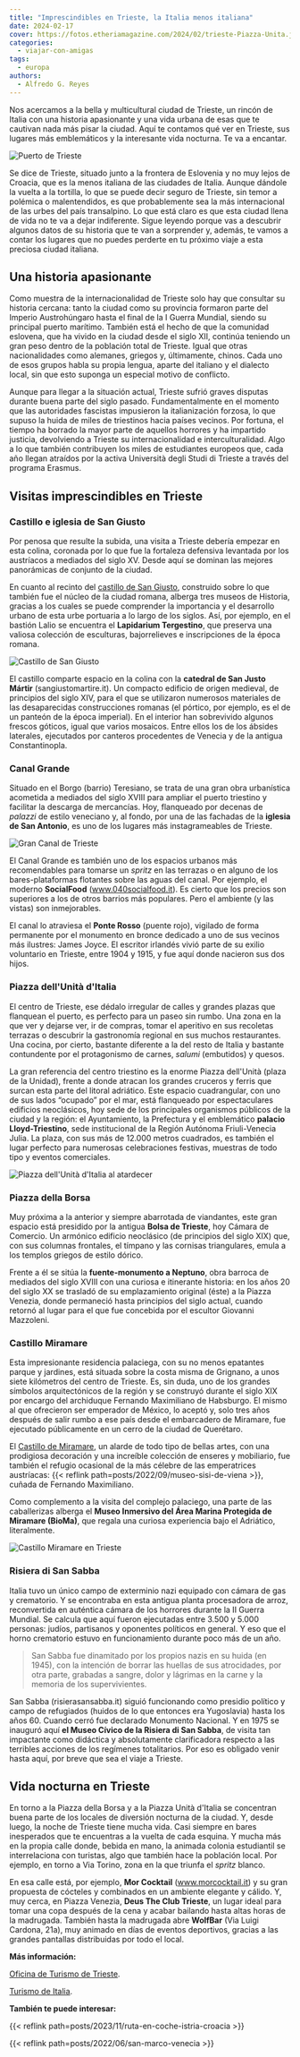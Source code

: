 ```yaml
---
title: "Imprescindibles en Trieste, la Italia menos italiana"
date: 2024-02-17
cover: https://fotos.etheriamagazine.com/2024/02/trieste-Piazza-Unita.jpg
categories: 
  - viajar-con-amigas
tags: 
  - europa
authors: 
  - Alfredo G. Reyes
---
```


Nos acercamos a la bella y multicultural ciudad de Trieste, un rincón de Italia con una 
historia apasionante y una vida urbana de esas que te cautivan nada más pisar la ciudad. 
Aquí te contamos qué ver en Trieste, sus lugares más emblemáticos y la interesante vida 
nocturna. Te va a encantar. 

![Puerto de Trieste](https://fotos.etheriamagazine.com/2024/02/trieste-puerto.jpg "Puerto de Trieste. © Francesco Marongiu/Turismo de Trieste.")

Se dice de Trieste, situado junto a la frontera de Eslovenia y no muy lejos de Croacia, 
que es la menos italiana de las ciudades de Italia. Aunque dándole la vuelta a la 
tortilla, lo que se puede decir seguro de Trieste, sin temor a polémica o malentendidos, 
es que probablemente sea la más internacional de las urbes del país transalpino. Lo que 
está claro es que esta ciudad llena de vida no te va a dejar indiferente. Sigue leyendo 
porque vas a descubrir algunos datos de su historia que te van a sorprender y, además, 
te vamos a contar los lugares que no puedes perderte en tu próximo viaje a esta preciosa 
ciudad italiana. 

## Una historia apasionante

Como muestra de la internacionalidad de Trieste solo hay que consultar su historia 
cercana: tanto la ciudad como su provincia formaron parte del Imperio Austrohúngaro 
hasta el final de la I Guerra Mundial, siendo su principal puerto marítimo. También está 
el hecho de que la comunidad eslovena, que ha vivido en la ciudad desde el siglo XII, 
continúa teniendo un gran peso dentro de la población total de Trieste. Igual que otras 
nacionalidades como alemanes, griegos y, últimamente, chinos. Cada uno de esos grupos 
habla su propia lengua, aparte del italiano y el dialecto local, sin que esto suponga un 
especial motivo de conflicto. 

Aunque para llegar a la situación actual, Trieste sufrió graves disputas durante buena 
parte del siglo pasado. Fundamentalmente en el momento que las autoridades fascistas 
impusieron la italianización forzosa, lo que supuso la huida de miles de triestinos 
hacia países vecinos. Por fortuna, el tiempo ha borrado la mayor parte de aquellos 
horrores y ha impartido justicia, devolviendo a Trieste su internacionalidad e 
interculturalidad. Algo a lo que también contribuyen los miles de estudiantes europeos 
que, cada año llegan atraídos por la activa Università degli Studi di Trieste a través 
del programa Erasmus. 

## Visitas imprescindibles en Trieste

### Castillo e iglesia de San Giusto

Por penosa que resulte la subida, una visita a Trieste debería empezar en esta colina, 
coronada por lo que fue la fortaleza defensiva levantada por los austríacos a mediados 
del siglo XV. Desde aquí se dominan las mejores panorámicas de conjunto de la ciudad. 

En cuanto al recinto del [castillo de San 
Giusto](https://castellodisangiustotrieste.it), construido sobre lo que también fue el 
núcleo de la ciudad romana, alberga tres museos de Historia, gracias a los cuales se 
puede comprender la importancia y el desarrollo urbano de esta urbe portuaria a lo largo 
de los siglos. Así, por ejemplo, en el bastión Lalio se encuentra el **Lapidarium 
Tergestino**, que preserva una valiosa colección de esculturas, bajorrelieves e 
inscripciones de la época romana. 

![Castillo de San Giusto](https://fotos.etheriamagazine.com/2024/02/Trieste-Castello-San-Giusto.jpg "Castillo de San Giusto. © Massimo Crivellari/Turismo de Trieste.")

El castillo comparte espacio en la colina con la **catedral de San Justo Mártir** 
(sangiustomartire.it). Un compacto edificio de origen medieval, de principios del siglo 
XIV, para el que se utilizaron numerosos materiales de las desaparecidas construcciones 
romanas (el pórtico, por ejemplo, es el de un panteón de la época imperial). En el 
interior han sobrevivido algunos frescos góticos, igual que varios mosaicos. Entre ellos 
los de los ábsides laterales, ejecutados por canteros procedentes de Venecia y de la 
antigua Constantinopla. 

### Canal Grande

Situado en el Borgo (barrio) Teresiano, se trata de una gran obra urbanística acometida 
a mediados del siglo XVIII para ampliar el puerto triestino y facilitar la descarga de 
mercancías. Hoy, flanqueado por decenas de _palazzi_ de estilo veneciano y, al fondo, 
por una de las fachadas de la **iglesia de San Antonio**, es uno de los lugares más 
instagrameables de Trieste. 

![Gran Canal de Trieste](https://fotos.etheriamagazine.com/2024/02/Trieste-Gran-Canal.jpg "Gran Canal. © Alfredo G. Reyes.")

El Canal Grande es también uno de los espacios urbanos más recomendables para tomarse un 
_spritz_ en las terrazas o en alguno de los bares-plataformas flotantes sobre las aguas 
del canal. Por ejemplo, el moderno **SocialFood** (www.040socialfood.it). Es cierto que 
los precios son superiores a los de otros barrios más populares. Pero el ambiente (y las 
vistas) son inmejorables. 

El canal lo atraviesa el **Ponte Rosso** (puente rojo), vigilado de forma permanente por 
el monumento en bronce dedicado a uno de sus vecinos más ilustres: James Joyce. El 
escritor irlandés vivió parte de su exilio voluntario en Trieste, entre 1904 y 1915, y 
fue aquí donde nacieron sus dos hijos. 

### Piazza dell'Unità d'Italia

El centro de Trieste, ese dédalo irregular de calles y grandes plazas que flanquean el 
puerto, es perfecto para un paseo sin rumbo. Una zona en la que ver y dejarse ver, ir de 
compras, tomar el aperitivo en sus recoletas terrazas o descubrir la gastronomía 
regional en sus muchos restaurantes. Una cocina, por cierto, bastante diferente a la del 
resto de Italia y bastante contundente por el protagonismo de carnes, _salumi_ 
(embutidos) y quesos. 

La gran referencia del centro triestino es la enorme Piazza dell'Unità (plaza de la 
Unidad), frente a donde atracan los grandes cruceros y ferris que surcan esta parte del 
litoral adriático. Este espacio cuadrangular, con uno de sus lados “ocupado” por el mar, 
está flanqueado por espectaculares edificios neoclásicos, hoy sede de los principales 
organismos públicos de la ciudad y la región: el Ayuntamiento, la Prefectura y el 
emblemático **palacio Lloyd-Triestino**, sede institucional de la Región Autónoma 
Friuli-Venecia Julia. La plaza, con sus más de 12.000 metros cuadrados, es también el 
lugar perfecto para numerosas celebraciones festivas, muestras de todo tipo y eventos 
comerciales. 

![Piazza dell'Unità d'Italia al atardecer](https://fotos.etheriamagazine.com/2024/02/trieste-Piazza-Unita.jpg "Piazza dell'Unità d'Italia. © Fabrice Gallina/Turismo de Trieste.")

### Piazza della Borsa

Muy próxima a la anterior y siempre abarrotada de viandantes, este gran espacio está 
presidido por la antigua **Bolsa de Trieste**, hoy Cámara de Comercio. Un armónico 
edificio neoclásico (de principios del siglo XIX) que, con sus columnas frontales, el 
tímpano y las cornisas triangulares, emula a los templos griegos de estilo dórico. 

Frente a él se sitúa la **fuente-monumento a Neptuno**, obra barroca de mediados del 
siglo XVIII con una curiosa e itinerante historia: en los años 20 del siglo XX se 
trasladó de su emplazamiento original (éste) a la Piazza Venezia, donde permaneció hasta 
principios del siglo actual, cuando retornó al lugar para el que fue concebida por el 
escultor Giovanni Mazzoleni. 

### Castillo Miramare

Esta impresionante residencia palaciega, con su no menos epatantes parque y jardines, 
está situada sobre la costa misma de Grignano, a unos siete kilómetros del centro de 
Trieste. Es, sin duda, uno de los grandes símbolos arquitectónicos de la región y se 
construyó durante el siglo XIX por encargo del archiduque Fernando Maximiliano de 
Habsburgo. El mismo al que ofrecieron ser emperador de México, lo aceptó y, solo tres 
años después de salir rumbo a ese país desde el embarcadero de Miramare, fue ejecutado 
públicamente en un cerro de la ciudad de Querétaro. 

El [Castillo de Miramare](https://miramare.cultura.gov.it), un alarde de todo tipo de 
bellas artes, con una prodigiosa decoración y una increíble colección de enseres y 
mobiliario, fue también el refugio ocasional de la más célebre de las emperatrices 
austríacas: {{< reflink path=posts/2022/09/museo-sisi-de-viena >}}, cuñada de Fernando 
Maximiliano. 

Como complemento a la visita del complejo palaciego, una parte de las caballerizas 
alberga el **Museo Inmersivo del Área Marina Protegida de Miramare (BioMa)**, que regala 
una curiosa experiencia bajo el Adriático, literalmente. 

![Castillo Miramare en Trieste](https://fotos.etheriamagazine.com/2024/02/Trieste-castillo-Miramare.jpg "Castillo Miramare. © Fabrice Gallina/Turismo de Trieste.")

### Risiera di San Sabba

Italia tuvo un único campo de exterminio nazi equipado con cámara de gas y crematorio. Y 
se encontraba en esta antigua planta procesadora de arroz, reconvertida en auténtica 
cámara de los horrores durante la II Guerra Mundial. Se calcula que aquí fueron 
ejecutadas entre 3.500 y 5.000 personas: judíos, partisanos y oponentes políticos en 
general. Y eso que el horno crematorio estuvo en funcionamiento durante poco más de un 
año. 

> San Sabba fue dinamitado por los propios nazis en su huida (en 1945), con la intención 
> de borrar las huellas de sus atrocidades, por otra parte, grabadas a sangre, dolor y 
> lágrimas en la carne y la memoria de los supervivientes. 

San Sabba (risierasansabba.it) siguió funcionando como presidio político y campo de 
refugiados (huidos de lo que entonces era Yugoslavia) hasta los años 60. Cuando cerró 
fue declarado Monumento Nacional. Y en 1975 se inauguró aquí **el Museo Cívico de la 
Risiera di San Sabba**, de visita tan impactante como didáctica y absolutamente 
clarificadora respecto a las terribles acciones de los regímenes totalitarios. Por eso 
es obligado venir hasta aquí, por breve que sea el viaje a Trieste. 

## Vida nocturna en Trieste

En torno a la Piazza della Borsa y a la Piazza Unità d'Italia se concentran buena parte 
de los locales de diversión nocturna de la ciudad. Y, desde luego, la noche de Trieste 
tiene mucha vida. Casi siempre en bares inesperados que te encuentras a la vuelta de 
cada esquina. Y mucha más en la propia calle donde, bebida en mano, la animada colonia 
estudiantil se interrelaciona con turistas, algo que también hace la población local. 
Por ejemplo, en torno a Via Torino, zona en la que triunfa el _spritz_ blanco. 

En esa calle está, por ejemplo, **Mor Cocktail** (www.morcocktail.it) y su gran 
propuesta de cócteles y combinados en un ambiente elegante y cálido. Y, muy cerca, en 
Piazza Venezia, **Deus The Club Trieste**, un lugar ideal para tomar una copa después de 
la cena y acabar bailando hasta altas horas de la madrugada. También hasta la madrugada 
abre **WolfBar** (Via Luigi Cardona, 21a), muy animado en días de eventos deportivos, 
gracias a las grandes pantallas distribuidas por todo el local. 

**Más información:** 

[Oficina de Turismo de Trieste](http://www.comune.trieste.it). 

[Turismo de 
Italia](https://www.italia.it/es?utm_source=Etheria%20Magazine%20-%20Vague%20II&utm_medium=Branded%20content%20Digital&utm_campaign=Enogastronomia&utm_content=es23&utm_term=vda). 

**También te puede interesar:** 

{{< reflink path=posts/2023/11/ruta-en-coche-istria-croacia >}} 

{{< reflink path=posts/2022/06/san-marco-venecia >}}

